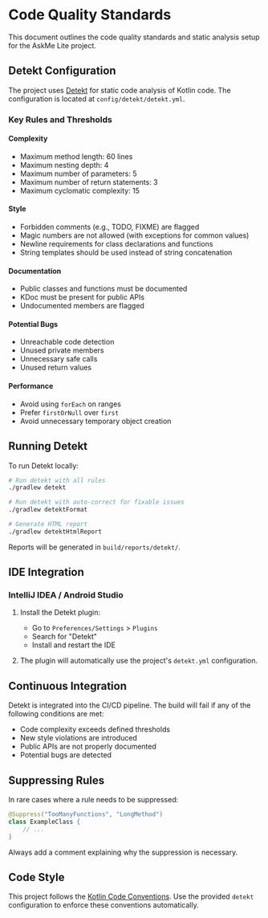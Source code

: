 # Code Quality Standards

This document outlines the code quality standards and static analysis setup for the AskMe Lite project.

## Detekt Configuration

The project uses [Detekt](https://detekt.dev/) for static code analysis of Kotlin code. The configuration is located at `config/detekt/detekt.yml`.

### Key Rules and Thresholds

#### Complexity
- Maximum method length: 60 lines
- Maximum nesting depth: 4
- Maximum number of parameters: 5
- Maximum number of return statements: 3
- Maximum cyclomatic complexity: 15

#### Style
- Forbidden comments (e.g., TODO, FIXME) are flagged
- Magic numbers are not allowed (with exceptions for common values)
- Newline requirements for class declarations and functions
- String templates should be used instead of string concatenation

#### Documentation
- Public classes and functions must be documented
- KDoc must be present for public APIs
- Undocumented members are flagged

#### Potential Bugs
- Unreachable code detection
- Unused private members
- Unnecessary safe calls
- Unused return values

#### Performance
- Avoid using `forEach` on ranges
- Prefer `firstOrNull` over `first`
- Avoid unnecessary temporary object creation

## Running Detekt

To run Detekt locally:

```bash
# Run detekt with all rules
./gradlew detekt

# Run detekt with auto-correct for fixable issues
./gradlew detektFormat

# Generate HTML report
./gradlew detektHtmlReport
```

Reports will be generated in `build/reports/detekt/`.

## IDE Integration

### IntelliJ IDEA / Android Studio
1. Install the Detekt plugin:
   - Go to `Preferences/Settings` > `Plugins`
   - Search for "Detekt"
   - Install and restart the IDE

2. The plugin will automatically use the project's `detekt.yml` configuration.

## Continuous Integration

Detekt is integrated into the CI/CD pipeline. The build will fail if any of the following conditions are met:
- Code complexity exceeds defined thresholds
- New style violations are introduced
- Public APIs are not properly documented
- Potential bugs are detected

## Suppressing Rules

In rare cases where a rule needs to be suppressed:

```kotlin
@Suppress("TooManyFunctions", "LongMethod")
class ExampleClass {
    // ...
}
```

Always add a comment explaining why the suppression is necessary.

## Code Style

This project follows the [Kotlin Code Conventions](https://kotlinlang.org/docs/coding-conventions.html). Use the provided `detekt` configuration to enforce these conventions automatically.
